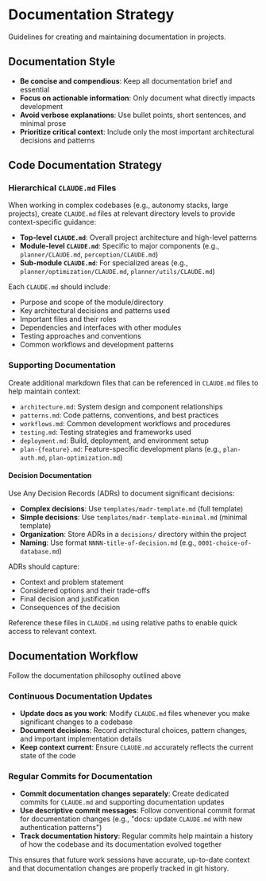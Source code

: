 # Documentation Strategy

Guidelines for creating and maintaining documentation in projects.

## Documentation Style

- **Be concise and compendious**: Keep all documentation brief and essential
- **Focus on actionable information**: Only document what directly impacts development
- **Avoid verbose explanations**: Use bullet points, short sentences, and minimal prose
- **Prioritize critical context**: Include only the most important architectural decisions and patterns

## Code Documentation Strategy

### Hierarchical `CLAUDE.md` Files

When working in complex codebases (e.g., autonomy stacks, large projects), create `CLAUDE.md` files at relevant directory levels to provide context-specific guidance:

- **Top-level `CLAUDE.md`**: Overall project architecture and high-level patterns
- **Module-level `CLAUDE.md`**: Specific to major components (e.g., `planner/CLAUDE.md`, `perception/CLAUDE.md`)
- **Sub-module `CLAUDE.md`**: For specialized areas (e.g., `planner/optimization/CLAUDE.md`, `planner/utils/CLAUDE.md`)

Each `CLAUDE.md` should include:

- Purpose and scope of the module/directory
- Key architectural decisions and patterns used
- Important files and their roles
- Dependencies and interfaces with other modules
- Testing approaches and conventions
- Common workflows and development patterns

### Supporting Documentation

Create additional markdown files that can be referenced in `CLAUDE.md` files to help maintain context:

- `architecture.md`: System design and component relationships
- `patterns.md`: Code patterns, conventions, and best practices
- `workflows.md`: Common development workflows and procedures
- `testing.md`: Testing strategies and frameworks used
- `deployment.md`: Build, deployment, and environment setup
- `plan-{feature}.md`: Feature-specific development plans (e.g., `plan-auth.md`, `plan-optimization.md`)

#### Decision Documentation

Use Any Decision Records (ADRs) to document significant decisions:

- **Complex decisions**: Use `templates/madr-template.md` (full template)
- **Simple decisions**: Use `templates/madr-template-minimal.md` (minimal template)
- **Organization**: Store ADRs in a `decisions/` directory within the project
- **Naming**: Use format `NNNN-title-of-decision.md` (e.g., `0001-choice-of-database.md`)

ADRs should capture:

- Context and problem statement
- Considered options and their trade-offs
- Final decision and justification
- Consequences of the decision

Reference these files in `CLAUDE.md` using relative paths to enable quick access to relevant context.

## Documentation Workflow

Follow the documentation philosophy outlined above

### Continuous Documentation Updates

- **Update docs as you work**: Modify `CLAUDE.md` files whenever you make significant changes to a codebase
- **Document decisions**: Record architectural choices, pattern changes, and important implementation details
- **Keep context current**: Ensure `CLAUDE.md` accurately reflects the current state of the code

### Regular Commits for Documentation

- **Commit documentation changes separately**: Create dedicated commits for `CLAUDE.md` and supporting documentation updates
- **Use descriptive commit messages**: Follow conventional commit format for documentation changes (e.g., "docs: update `CLAUDE.md` with new authentication patterns")
- **Track documentation history**: Regular commits help maintain a history of how the codebase and its documentation evolved together

This ensures that future work sessions have accurate, up-to-date context and that documentation changes are properly tracked in git history.
